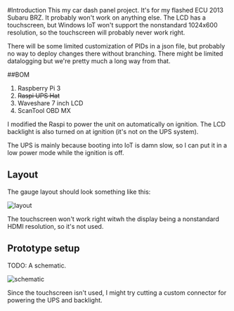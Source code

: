 #Introduction 
This my car dash panel project. It's for my flashed ECU 2013 Subaru BRZ. It probably won't work on anything else. The LCD has a touchscreen, but Windows IoT won't support the nonstandard 1024x600 resolution, so the touchscreen will probably never work right.

There will be some limited customization of PIDs in a json file, but probably no way to deploy changes there without branching. There might be limited datalogging but we're pretty much a long way from that.

##BOM
1. Raspberry Pi 3
2. ~~Raspi UPS Hat~~
3. Waveshare 7 inch LCD
4. ScanTool OBD MX

I modified the Raspi to power the unit on automatically on ignition. The LCD backlight is also turned on at ignition (it's not on the UPS system).

The UPS is mainly because booting into IoT is damn slow, so I can put it in a low power mode while the ignition is off.

## Layout
The gauge layout should look something like this:

![layout](https://daparker.visualstudio.com/0b16eba6-9218-4f4b-a629-87fe16048574/_api/_versioncontrol/itemContent?repositoryId=7f54c86c-6802-4911-9f5b-9a97bd2317e2&path=%2Fimg%2Flayout.png&version=GBmaster&contentOnly=true&__v=5 "Layout")

The touchscreen won't work right witwh the display being a nonstandard HDMI resolution, so it's not used.

## Prototype setup

TODO: A schematic. 

![schematic](https://daparker.visualstudio.com/0b16eba6-9218-4f4b-a629-87fe16048574/_api/_versioncontrol/itemContent?repositoryId=7f54c86c-6802-4911-9f5b-9a97bd2317e2&path=%2Fimg%2Fproto1.jpg&version=GBmaster&contentOnly=true&__v=5 "Proto1")

Since the touchscreen isn't used, I might try cutting a custom connector for powering the UPS and backlight.